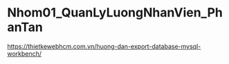 # Nhom01_QuanLyLuongNhanVien_PhanTan
https://thietkewebhcm.com.vn/huong-dan-export-database-mysql-workbench/
